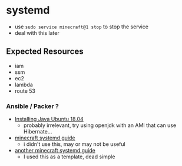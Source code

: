 
# systemd

- use `sudo service minecraft@1 stop` to stop the service
- deal with this later



## Expected Resources

- iam
- ssm
- ec2
- lambda
- route 53


### Ansible / Packer ?

- [Installing Java Ubuntu 18.04](https://tecadmin.net/install-oracle-java-11-ubuntu-18-04-bionic/)
    - probably irrelevant, try using openjdk with an AMI that can use Hibernate...
- [minecraft systemd guide](https://linuxconfig.org/how-to-setup-minecraft-server-on-ubuntu-18-04-bionic-beaver-linux)
    - i didn't use this, may or may not be useful
- [another minecraft systemd guide](https://gist.github.com/justinjahn/4fe65b552b0622662420928cc8ffc7c0)
    - I used this as a template, dead simple
